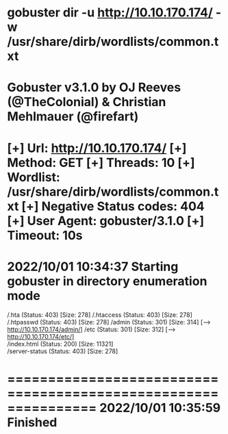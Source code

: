 gobuster dir -u http://10.10.170.174/ -w /usr/share/dirb/wordlists/common.txt 
===============================================================
Gobuster v3.1.0
by OJ Reeves (@TheColonial) & Christian Mehlmauer (@firefart)
===============================================================
[+] Url:                     http://10.10.170.174/
[+] Method:                  GET
[+] Threads:                 10
[+] Wordlist:                /usr/share/dirb/wordlists/common.txt
[+] Negative Status codes:   404
[+] User Agent:              gobuster/3.1.0
[+] Timeout:                 10s
===============================================================
2022/10/01 10:34:37 Starting gobuster in directory enumeration mode
===============================================================
/.hta                 (Status: 403) [Size: 278]
/.htaccess            (Status: 403) [Size: 278]
/.htpasswd            (Status: 403) [Size: 278]
/admin                (Status: 301) [Size: 314] [--> http://10.10.170.174/admin/]
/etc                  (Status: 301) [Size: 312] [--> http://10.10.170.174/etc/]  
/index.html           (Status: 200) [Size: 11321]                                
/server-status        (Status: 403) [Size: 278]                                  
                                                                                 
===============================================================
2022/10/01 10:35:59 Finished
===============================================================
